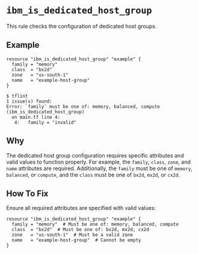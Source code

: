 # `ibm_is_dedicated_host_group`

This rule checks the configuration of dedicated host groups.

## Example

```hcl
resource "ibm_is_dedicated_host_group" "example" {
  family = "memory"
  class  = "bx2d"
  zone   = "us-south-1"
  name   = "example-host-group"
}
```

```console
$ tflint
1 issue(s) found:
Error: `family` must be one of: memory, balanced, compute (ibm_is_dedicated_host_group)
  on main.tf line 4:
   4:   family = "invalid"
```

## Why

The dedicated host group configuration requires specific attributes and valid values to function properly. For example, the `family`, `class`, `zone`, and `name` attributes are required. Additionally, the `family` must be one of `memory`, `balanced`, or `compute`, and the `class` must be one of `bx2d`, `mx2d`, or `cx2d`.

## How To Fix

Ensure all required attributes are specified with valid values:

```hcl
resource "ibm_is_dedicated_host_group" "example" {
  family = "memory"  # Must be one of: memory, balanced, compute
  class  = "bx2d"  # Must be one of: bx2d, mx2d, cx2d
  zone   = "us-south-1"  # Must be a valid zone
  name   = "example-host-group"  # Cannot be empty
}
```